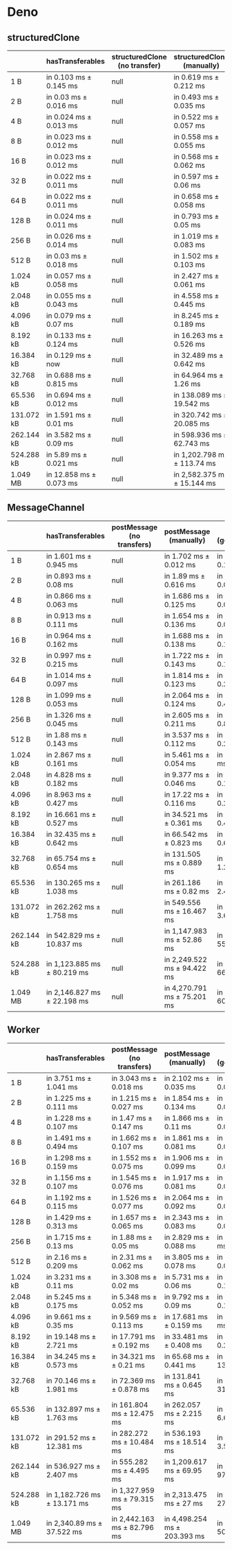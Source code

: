 # Deno

## structuredClone

|            | hasTransferables        | structuredClone (no transfer) | structuredClone (manually)  | structuredClone (getTransferable*) | structuredClone (getTransferables) |
| ---------- | ----------------------- | ----------------------------- | --------------------------- | ---------------------------------- | ---------------------------------- |
| 1 B        | in 0.103 ms ± 0.145 ms  | null                          | in 0.619 ms ± 0.212 ms      | in 0.71 ms ± 0.23 ms               | in 0.65 ms ± 0.213 ms              |
| 2 B        | in 0.03 ms ± 0.016 ms   | null                          | in 0.493 ms ± 0.035 ms      | in 0.597 ms ± 0.095 ms             | in 0.607 ms ± 0.121 ms             |
| 4 B        | in 0.024 ms ± 0.013 ms  | null                          | in 0.522 ms ± 0.057 ms      | in 0.642 ms ± 0.139 ms             | in 0.611 ms ± 0.155 ms             |
| 8 B        | in 0.023 ms ± 0.012 ms  | null                          | in 0.558 ms ± 0.055 ms      | in 0.648 ms ± 0.11 ms              | in 0.636 ms ± 0.124 ms             |
| 16 B       | in 0.023 ms ± 0.012 ms  | null                          | in 0.568 ms ± 0.062 ms      | in 0.696 ms ± 0.147 ms             | in 0.656 ms ± 0.124 ms             |
| 32 B       | in 0.022 ms ± 0.011 ms  | null                          | in 0.597 ms ± 0.06 ms       | in 0.751 ms ± 0.167 ms             | in 0.7 ms ± 0.126 ms               |
| 64 B       | in 0.022 ms ± 0.011 ms  | null                          | in 0.658 ms ± 0.058 ms      | in 0.858 ms ± 0.157 ms             | in 0.799 ms ± 0.143 ms             |
| 128 B      | in 0.024 ms ± 0.011 ms  | null                          | in 0.793 ms ± 0.05 ms       | in 1.057 ms ± 0.245 ms             | in 0.952 ms ± 0.263 ms             |
| 256 B      | in 0.026 ms ± 0.014 ms  | null                          | in 1.019 ms ± 0.083 ms      | in 1.451 ms ± 0.408 ms             | in 1.275 ms ± 0.332 ms             |
| 512 B      | in 0.03 ms ± 0.018 ms   | null                          | in 1.502 ms ± 0.103 ms      | in 1.99 ms ± 0.096 ms              | in 1.916 ms ± 0.535 ms             |
| 1.024 kB   | in 0.057 ms ± 0.058 ms  | null                          | in 2.427 ms ± 0.061 ms      | in 3.363 ms ± 0.164 ms             | in 2.814 ms ± 0.136 ms             |
| 2.048 kB   | in 0.055 ms ± 0.043 ms  | null                          | in 4.558 ms ± 0.445 ms      | in 8.237 ms ± 3.869 ms             | in 5.188 ms ± 0.122 ms             |
| 4.096 kB   | in 0.079 ms ± 0.07 ms   | null                          | in 8.245 ms ± 0.189 ms      | in 11.84 ms ± 0.469 ms             | in 9.598 ms ± 0.053 ms             |
| 8.192 kB   | in 0.133 ms ± 0.124 ms  | null                          | in 16.263 ms ± 0.526 ms     | in 23.027 ms ± 0.247 ms            | in 18.886 ms ± 0.201 ms            |
| 16.384 kB  | in 0.129 ms ± now       | null                          | in 32.489 ms ± 0.642 ms     | in 46.611 ms ± 0.347 ms            | in 37.98 ms ± 0.483 ms             |
| 32.768 kB  | in 0.688 ms ± 0.815 ms  | null                          | in 64.964 ms ± 1.26 ms      | in 91.99 ms ± 1.134 ms             | in 76.483 ms ± 1.701 ms            |
| 65.536 kB  | in 0.694 ms ± 0.012 ms  | null                          | in 138.089 ms ± 19.542 ms   | in 185.493 ms ± 0.501 ms           | in 152.261 ms ± 0.674 ms           |
| 131.072 kB | in 1.591 ms ± 0.01 ms   | null                          | in 320.742 ms ± 20.085 ms   | in 371.394 ms ± 2.183 ms           | in 319.223 ms ± 29.588 ms          |
| 262.144 kB | in 3.582 ms ± 0.09 ms   | null                          | in 598.936 ms ± 62.743 ms   | in 816.733 ms ± 57.696 ms          | in 687.031 ms ± 61.46 ms           |
| 524.288 kB | in 5.89 ms ± 0.021 ms   | null                          | in 1,202.798 ms ± 113.74 ms | in 1,661.623 ms ± 105.554 ms       | in 1,406.395 ms ± 99.341 ms        |
| 1.049 MB   | in 12.858 ms ± 0.073 ms | null                          | in 2,582.375 ms ± 15.144 ms | in 3,452.408 ms ± 203.962 ms       | in 2,869.932 ms ± 181.488 ms       |

## MessageChannel

|            | hasTransferables            | postMessage (no transfers) | postMessage (manually)      | postMessage (getTransferable*) | postMessage (getTransferables) |
| ---------- | --------------------------- | -------------------------- | --------------------------- | ------------------------------ | ------------------------------ |
| 1 B        | in 1.601 ms ± 0.945 ms      | null                       | in 1.702 ms ± 0.012 ms      | in 1.911 ms ± 0.188 ms         | in 1.826 ms ± 0.176 ms         |
| 2 B        | in 0.893 ms ± 0.08 ms       | null                       | in 1.89 ms ± 0.616 ms       | in 1.683 ms ± 0.044 ms         | in 1.631 ms ± 0.065 ms         |
| 4 B        | in 0.866 ms ± 0.063 ms      | null                       | in 1.686 ms ± 0.125 ms      | in 1.682 ms ± 0.053 ms         | in 1.614 ms ± 0.033 ms         |
| 8 B        | in 0.913 ms ± 0.111 ms      | null                       | in 1.654 ms ± 0.136 ms      | in 1.694 ms ± 0.067 ms         | in 1.652 ms ± 0.035 ms         |
| 16 B       | in 0.964 ms ± 0.162 ms      | null                       | in 1.688 ms ± 0.138 ms      | in 1.726 ms ± 0.105 ms         | in 1.741 ms ± 0.193 ms         |
| 32 B       | in 0.997 ms ± 0.215 ms      | null                       | in 1.722 ms ± 0.143 ms      | in 1.858 ms ± 0.196 ms         | in 1.757 ms ± 0.079 ms         |
| 64 B       | in 1.014 ms ± 0.097 ms      | null                       | in 1.814 ms ± 0.123 ms      | in 2.013 ms ± 0.275 ms         | in 1.968 ms ± 0.21 ms          |
| 128 B      | in 1.099 ms ± 0.053 ms      | null                       | in 2.064 ms ± 0.124 ms      | in 2.392 ms ± 0.434 ms         | in 2.181 ms ± 0.135 ms         |
| 256 B      | in 1.326 ms ± 0.045 ms      | null                       | in 2.605 ms ± 0.211 ms      | in 3.197 ms ± 0.804 ms         | in 2.715 ms ± 0.17 ms          |
| 512 B      | in 1.88 ms ± 0.143 ms       | null                       | in 3.537 ms ± 0.112 ms      | in 4.066 ms ± 0.242 ms         | in 3.915 ms ± 0.352 ms         |
| 1.024 kB   | in 2.867 ms ± 0.161 ms      | null                       | in 5.461 ms ± 0.054 ms      | in 6.47 ms ± 0.305 ms          | in 5.919 ms ± 0.099 ms         |
| 2.048 kB   | in 4.828 ms ± 0.182 ms      | null                       | in 9.377 ms ± 0.046 ms      | in 11.108 ms ± 0.101 ms        | in 10.271 ms ± 0.125 ms        |
| 4.096 kB   | in 8.963 ms ± 0.427 ms      | null                       | in 17.22 ms ± 0.116 ms      | in 20.58 ms ± 0.219 ms         | in 18.575 ms ± 0.151 ms        |
| 8.192 kB   | in 16.661 ms ± 0.527 ms     | null                       | in 34.521 ms ± 0.361 ms     | in 40.068 ms ± 0.418 ms        | in 37.133 ms ± 0.271 ms        |
| 16.384 kB  | in 32.435 ms ± 0.642 ms     | null                       | in 66.542 ms ± 0.823 ms     | in 77.932 ms ± 0.645 ms        | in 72.276 ms ± 0.178 ms        |
| 32.768 kB  | in 65.754 ms ± 0.654 ms     | null                       | in 131.505 ms ± 0.889 ms    | in 158.331 ms ± 1.223 ms       | in 141.717 ms ± 0.476 ms       |
| 65.536 kB  | in 130.265 ms ± 1.038 ms    | null                       | in 261.186 ms ± 0.82 ms     | in 315.629 ms ± 2.41 ms        | in 310.878 ms ± 6.609 ms       |
| 131.072 kB | in 262.262 ms ± 1.758 ms    | null                       | in 549.556 ms ± 16.467 ms   | in 634.496 ms ± 3.689 ms       | in 581.726 ms ± 4.655 ms       |
| 262.144 kB | in 542.829 ms ± 10.837 ms   | null                       | in 1,147.983 ms ± 52.86 ms  | in 1,384.279 ms ± 55.389 ms    | in 1,196.31 ms ± 3.621 ms      |
| 524.288 kB | in 1,123.885 ms ± 80.219 ms | null                       | in 2,249.522 ms ± 94.422 ms | in 2,591.406 ms ± 66.408 ms    | in 2,477.067 ms ± 11.293 ms    |
| 1.049 MB   | in 2,146.827 ms ± 22.198 ms | null                       | in 4,270.791 ms ± 75.201 ms | in 5,241.372 ms ± 60.213 ms    | in 4,874.522 ms ± 142.898 ms   |

## Worker

|            | hasTransferables            | postMessage (no transfers)  | postMessage (manually)       | postMessage (getTransferable*) | postMessage (getTransferables) |
| ---------- | --------------------------- | --------------------------- | ---------------------------- | ------------------------------ | ------------------------------ |
| 1 B        | in 3.751 ms ± 1.041 ms      | in 3.043 ms ± 0.018 ms      | in 2.102 ms ± 0.035 ms       | in 2.565 ms ± 0.056 ms         | in 2.358 ms ± 0.082 ms         |
| 2 B        | in 1.225 ms ± 0.111 ms      | in 1.215 ms ± 0.027 ms      | in 1.854 ms ± 0.134 ms       | in 2.035 ms ± 0.094 ms         | in 1.831 ms ± 0.052 ms         |
| 4 B        | in 1.228 ms ± 0.107 ms      | in 1.47 ms ± 0.147 ms       | in 1.866 ms ± 0.11 ms        | in 2.048 ms ± 0.094 ms         | in 1.869 ms ± 0.047 ms         |
| 8 B        | in 1.491 ms ± 0.494 ms      | in 1.662 ms ± 0.107 ms      | in 1.861 ms ± 0.081 ms       | in 2.048 ms ± 0.045 ms         | in 1.778 ms ± 0.019 ms         |
| 16 B       | in 1.298 ms ± 0.159 ms      | in 1.552 ms ± 0.075 ms      | in 1.906 ms ± 0.099 ms       | in 2.064 ms ± 0.018 ms         | in 1.799 ms ± 0.034 ms         |
| 32 B       | in 1.156 ms ± 0.107 ms      | in 1.545 ms ± 0.076 ms      | in 1.917 ms ± 0.081 ms       | in 2.229 ms ± 0.045 ms         | in 1.972 ms ± 0.043 ms         |
| 64 B       | in 1.192 ms ± 0.115 ms      | in 1.526 ms ± 0.077 ms      | in 2.064 ms ± 0.092 ms       | in 2.445 ms ± 0.014 ms         | in 2.192 ms ± 0.057 ms         |
| 128 B      | in 1.429 ms ± 0.313 ms      | in 1.657 ms ± 0.065 ms      | in 2.343 ms ± 0.083 ms       | in 3.012 ms ± 0.023 ms         | in 2.492 ms ± 0.061 ms         |
| 256 B      | in 1.715 ms ± 0.13 ms       | in 1.88 ms ± 0.05 ms        | in 2.829 ms ± 0.088 ms       | in 4.21 ms ± 0.04 ms           | in 3.194 ms ± 0.05 ms          |
| 512 B      | in 2.16 ms ± 0.209 ms       | in 2.31 ms ± 0.062 ms       | in 3.805 ms ± 0.078 ms       | in 4.698 ms ± 0.089 ms         | in 3.984 ms ± 0.073 ms         |
| 1.024 kB   | in 3.231 ms ± 0.11 ms       | in 3.308 ms ± 0.02 ms       | in 5.731 ms ± 0.06 ms        | in 6.624 ms ± 0.163 ms         | in 5.893 ms ± 0.031 ms         |
| 2.048 kB   | in 5.245 ms ± 0.175 ms      | in 5.348 ms ± 0.052 ms      | in 9.792 ms ± 0.09 ms        | in 11.501 ms ± 0.16 ms         | in 10.297 ms ± 0.105 ms        |
| 4.096 kB   | in 9.661 ms ± 0.35 ms       | in 9.569 ms ± 0.113 ms      | in 17.681 ms ± 0.159 ms      | in 21.21 ms ± 0.22 ms          | in 18.754 ms ± 0.224 ms        |
| 8.192 kB   | in 19.148 ms ± 2.721 ms     | in 17.791 ms ± 0.192 ms     | in 33.481 ms ± 0.408 ms      | in 41.554 ms ± 0.223 ms        | in 35.917 ms ± 0.248 ms        |
| 16.384 kB  | in 34.245 ms ± 0.573 ms     | in 34.321 ms ± 0.21 ms      | in 65.68 ms ± 0.441 ms       | in 97.546 ms ± 13.086 ms       | in 70.955 ms ± 0.559 ms        |
| 32.768 kB  | in 70.146 ms ± 1.981 ms     | in 72.369 ms ± 0.878 ms     | in 131.841 ms ± 0.645 ms     | in 183.335 ms ± 31.516 ms      | in 173.252 ms ± 3.806 ms       |
| 65.536 kB  | in 132.897 ms ± 1.763 ms    | in 161.804 ms ± 12.475 ms   | in 262.057 ms ± 2.215 ms     | in 323.881 ms ± 6.68 ms        | in 292.893 ms ± 5.322 ms       |
| 131.072 kB | in 291.52 ms ± 12.381 ms    | in 282.272 ms ± 10.484 ms   | in 536.193 ms ± 18.514 ms    | in 657.838 ms ± 3.516 ms       | in 605.857 ms ± 34.508 ms      |
| 262.144 kB | in 536.927 ms ± 2.407 ms    | in 555.282 ms ± 4.495 ms    | in 1,209.617 ms ± 69.95 ms   | in 1,419.629 ms ± 97.771 ms    | in 1,259.665 ms ± 41.258 ms    |
| 524.288 kB | in 1,182.726 ms ± 13.171 ms | in 1,327.959 ms ± 79.315 ms | in 2,313.475 ms ± 27 ms      | in 2,855.421 ms ± 27.915 ms    | in 2,554.04 ms ± 139.047 ms    |
| 1.049 MB   | in 2,340.89 ms ± 37.522 ms  | in 2,442.163 ms ± 82.796 ms | in 4,498.254 ms ± 203.393 ms | in 5,488.237 ms ± 50.299 ms    | in 5,233.866 ms ± 44.108 ms    |